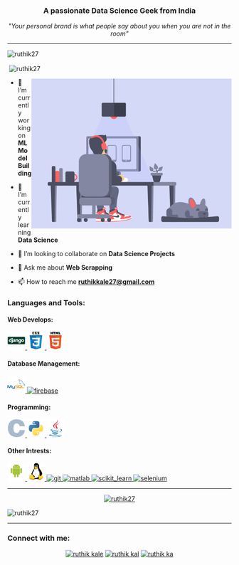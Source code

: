 <h3 align="center">A passionate Data Science Geek from India</h3>
<p align="center"> <em>"Your personal brand is what people say about you when you are not in the room"</em> </p>

---

<p align="left"> <img src="https://komarev.com/ghpvc/?username=ruthik27&label=Profile%20views&color=0e75b6&style=flat" alt="ruthik27" /> </p>

<p>&nbsp;<img align="center" src="https://github-readme-stats.vercel.app/api?username=ruthik27&show_icons=true&theme=radical&show_icons=true&count_private=True&include_all_commits=true&locale=en" alt="ruthik27" /></p>

<img  align = "right" alt="Coding" width="450" src="src/Designer.gif">

<spam align = "left">

- 🔭 I’m currently working on **ML Model Building**

- 🌱 I’m currently learning **Data Science**

- 👯 I’m looking to collaborate on **Data Science Projects**

- 💬 Ask me about **Web Scrapping**

- 📫 How to reach me **ruthikkale27@gmail.com**
</spam>

<h3 align="left">Languages and Tools:</h3>
<h4>Web Develops:</h4>
<a href="https://www.djangoproject.com/" target="_blank"> <img src="https://raw.githubusercontent.com/devicons/devicon/master/icons/django/django-original.svg" alt="django" width="40" height="40"/> </a> 
<a href="https://www.w3schools.com/css/" target="_blank"> <img src="https://raw.githubusercontent.com/devicons/devicon/master/icons/css3/css3-original-wordmark.svg" alt="css3" width="40" height="40"/> </a> 
<a href="https://www.w3.org/html/" target="_blank"> <img src="https://raw.githubusercontent.com/devicons/devicon/master/icons/html5/html5-original-wordmark.svg" alt="html5" width="40" height="40"/> </a> 
<h4>Database Management:</h4>
<a href="https://www.mysql.com/" target="_blank"> <img src="https://raw.githubusercontent.com/devicons/devicon/master/icons/mysql/mysql-original-wordmark.svg" alt="mysql" width="40" height="40"/> </a> 
<a href="https://firebase.google.com/" target="_blank"> <img src="https://www.vectorlogo.zone/logos/firebase/firebase-icon.svg" alt="firebase" width="40" height="40"/> </a> 
<h4>Programming:</h4>
<a href="https://www.cprogramming.com/" target="_blank"> <img src="https://raw.githubusercontent.com/devicons/devicon/master/icons/c/c-original.svg" alt="c" width="40" height="40"/> </a> 
<a href="https://www.python.org" target="_blank"> <img src="https://raw.githubusercontent.com/devicons/devicon/master/icons/python/python-original.svg" alt="python" width="40" height="40"/> </a> 
<a href="https://www.java.com" target="_blank"> <img src="https://raw.githubusercontent.com/devicons/devicon/master/icons/java/java-original.svg" alt="java" width="40" height="40"/> </a> 
<h4>Other Intrests:</h4>
<a href="https://developer.android.com" target="_blank"> <img src="https://raw.githubusercontent.com/devicons/devicon/master/icons/android/android-original-wordmark.svg" alt="android" width="40" height="40"/> </a> 
<a href="https://www.linux.org/" target="_blank"> <img src="https://raw.githubusercontent.com/devicons/devicon/master/icons/linux/linux-original.svg" alt="linux" width="40" height="40"/> </a> 
<a href="https://git-scm.com/" target="_blank"> <img src="https://www.vectorlogo.zone/logos/git-scm/git-scm-icon.svg" alt="git" width="40" height="40"/> </a> 
<a href="https://www.mathworks.com/" target="_blank"> <img src="https://raw.githubusercontent.com/simple-icons/simple-icons/master/icons/mathworks.svg" alt="matlab" width="40" height="40"/> </a> 
<a href="https://scikit-learn.org/" target="_blank"> <img src="https://upload.wikimedia.org/wikipedia/commons/0/05/Scikit_learn_logo_small.svg" alt="scikit_learn" width="40" height="40"/> </a> 
<a href="https://www.selenium.dev" target="_blank"> <img src="https://raw.githubusercontent.com/detain/svg-logos/780f25886640cef088af994181646db2f6b1a3f8/svg/selenium-logo.svg" alt="selenium" width="40" height="40"/> </a> </p>

---
<!---
<a href="https://github.com/Ruthik27/Web-Scrapping">
  <img align="center" src="https://github-readme-stats.vercel.app/api/pin/?username=ruthik27&repo=Web-Scrapping" />
</a>
<a href="https://github.com/Ruthik27/Grease-Monkey">
  <img align="center" src="https://github-readme-stats.vercel.app/api/pin/?username=ruthik27&repo=Grease-Monkey" />
</a>
-->
<p align="center"> <a href="https://github.com/ryo-ma/github-profile-trophy"><img src="https://github-profile-trophy.vercel.app/?username=ruthik27&theme=monokai&no-bg=true&no-frame=true&margin-w=30&column=4&row=2&rank=S,B,C,A,SECRET&theme=radical" alt="ruthik27" /></a> </p>
<!---
<p><img align="left" src="https://github-readme-stats.vercel.app/api/top-langs?username=ruthik27&show_icons=true&locale=en&layout=compact&theme=radical" alt="ruthik27" />
</p>
<br/>
<br/>
<br/>
<br/>
<br/>
<br/>
--->
<p><img align="center" src="https://github-readme-streak-stats.herokuapp.com/?user=ruthik27&theme=radical" alt="ruthik27" /></p>

---
<h3 align="left">Connect with me:</h3>
<p align="center" >
<a class = "xc" href="https://www.linkedin.com/in/ruthik-kale-795a09190/" target="blank"><img src="https://www.svgrepo.com/show/157006/linkedin.svg" alt="ruthik kale" height="30" width="40" /></a>
<a class = "xc" href="https://www.instagram.com/_perman_20/" target="blank"><img src="https://www.svgrepo.com/show/303145/instagram-2-1-logo.svg" alt="ruthik kal" height="30" width="40" /></a>
<a class = "xc" href="https://github.com/Ruthik27" target="blank"><img src="https://www.svgrepo.com/show/217753/github.svg" alt="ruthik ka" height="30" width="40" /></a>
</p>